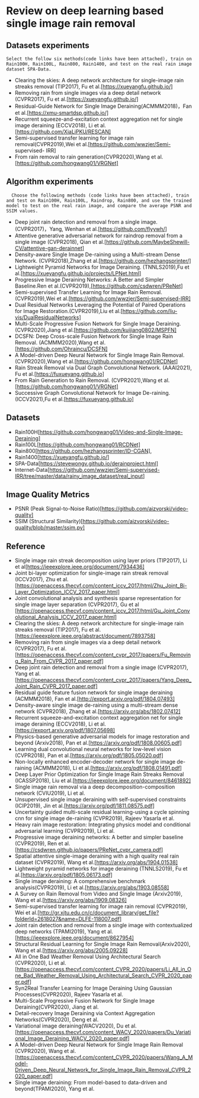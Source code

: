  Review on deep learning based single image rain removal
 =======================================================
 Datasets experiments
 --------------------
    Select the follow six methods(code links have been attached), train on Rain100H, Rain100L, Rain800, Rain1400, and test on the real rain image dataset SPA-Data.
    
  *    Clearing the skies: A deep network architecture for single-image rain streaks removal (TIP2017), Fu et al.[https://xueyangfu.github.io/]  
  *  Removing rain from single images via a deep detail network (CVPR2017), Fu et al.[https://xueyangfu.github.io/]
   * Residual-Guide Network for Single Image Deraining(ACMMM2018)，Fan et al.[https://xmu-smartdsp.github.io/]  
   * Recurrent squeeze-and-excitation context aggregation net for single image deraining (ECCV2018), Li et al. [https://github.com/XiaLiPKU/RESCAN]  
   * Semi-supervised transfer learning for image rain removal(CVPR2019),Wei et al.[https://github.com/wwzjer/Semi- supervised- IRR] 
   *   From rain removal to rain generation(CVPR2020),Wang et al.[https://github.com/hongwang01/VRGNet]  


  Algorithm experiments
  ---------------------
      Choose the following methods (code links have been attached), train and test on Rain100H, Rain100L, Raindrop, Rain800, and use the trained model to test on the real rain image, and compare the average PSNR and SSIM values.
  *  Deep joint rain detection and removal from a single image. (CVPR2017)，Yang, Wenhan et al.[https://github.com/flyywh/]
  * Attentive generative adversarial network for raindrop removal from a single image (CVPR2018), Qian et al.[https://github.com/MaybeShewill-CV/attentive-gan-derainnet]
  *  Density-aware Single Image De-raining using a Multi-stream Dense Network. (CVPR2018),Zhang et al.[https://github.com/hezhangsprinter/]
  *   Lightweight Pyramid Networks for Image Deraining. (TNNLS2019),Fu et al.[https://xueyangfu.github.io/projects/LPNet.html]
  *   Progressive Image Deraining Networks: A Better and Simpler Baseline.Ren et al.(CVPR2019),[https://github.com/csdwren/PReNet]
  *  Semi-supervised Transfer Learning for Image Rain Removal. (CVPR2019),Wei et al.[https://github.com/wwzjer/Semi-supervised-IRR]
  *  Dual Residual Networks Leveraging the Potential of Paired Operations for Image Restoration.(CVPR2019),Liu et al.[https://github.com/liu-vis/DualResidualNetworks]  
  *   Multi-Scale Progressive Fusion Network for Single Image Deraining.(CVPR2020),Jiang et al.[https://github.com/kuijiang0802/MSPFN]
  *   DCSFN: Deep Cross-scale Fusion Network for Single Image Rain Removal. (ACMMM2020),Wang et al.[https://github.com/Ohraincu/DCSFN]
  *    A Model-driven Deep Neural Network for Single Image Rain Removal. (CVPR2020),Wang et al.[https://github.com/hongwang01/RCDNet]
  *   Rain Streak Removal via Dual Graph Convolutional Network. (AAAI2021), Fu et al.[https://fuxueyang.github.io] 
  *   From Rain Generation to Rain Removal. (CVPR2021),Wang et al. [https://github.com/hongwang01/VRGNet]
  *  Successive Graph Convolutional Network for Image De-raining.(ICCV2021),Fu et al.[https://fuxueyang.github.io] 
 
 Datasets
 --------
 * Rain100H[https://github.com/hongwang01/Video-and-Single-Image-Deraining]
  * Rain100L[https://github.com/hongwang01/RCDNet]
  * Rain800[https://github.com/hezhangsprinter/ID-CGAN],
  * Rain1400[https://xueyangfu.github.io/]
  * SPA-Data[https://stevewongv.github.io/derainproject.html]
  * Internet-Data[https://github.com/wwzjer/Semi-supervised-IRR/tree/master/data/rainy_image_dataset/real_input]
  
  Image Quality Metrics
  ---------
  * PSNR (Peak Signal-to-Noise Ratio)[https://github.com/aizvorski/video-quality]
  * SSIM (Structural Similarity)[https://github.com/aizvorski/video-quality/blob/master/ssim.py]
  
  Reference
  -----------
  * Single image rain streak decomposition using layer priors (TIP2017), Li et al[https://ieeexplore.ieee.org/document/7934436]
  * Joint bi-layer optimization for single-image rain streak removal (ICCV2017), Zhu et al.[https://openaccess.thecvf.com/content_iccv_2017/html/Zhu_Joint_Bi-Layer_Optimization_ICCV_2017_paper.html]
  * Joint convolutional analysis and synthesis sparse representation for single image layer separation (CVPR2017), Gu et al [https://openaccess.thecvf.com/content_iccv_2017/html/Gu_Joint_Convolutional_Analysis_ICCV_2017_paper.html]
  * Clearing the skies: A deep network architecture for single-image rain streaks removal (TIP2017), Fu et al. [https://ieeexplore.ieee.org/abstract/document/7893758]
  * Removing rain from single images via a deep detail network (CVPR2017), Fu et al. [https://openaccess.thecvf.com/content_cvpr_2017/papers/Fu_Removing_Rain_From_CVPR_2017_paper.pdf]
  * Deep joint rain detection and removal from a single image (CVPR2017), Yang et al.[https://openaccess.thecvf.com/content_cvpr_2017/papers/Yang_Deep_Joint_Rain_CVPR_2017_paper.pdf]
  * Residual guide feature fusion network for single image deraining (ACMMM2018), Fan et al.[http://export.arxiv.org/pdf/1804.07493]
  * Density-aware single image de-raining using a multi-stream dense network (CVPR2018), Zhang et al.[https://arxiv.org/abs/1802.07412]
  * Recurrent squeeze-and-excitation context aggregation net for single image deraining (ECCV2018), Li et al. [https://export.arxiv.org/pdf/1807.05698]
  * Physics-based generative adversarial models for image restoration and beyond (Arxiv2018), Pan et al.[https://arxiv.org/pdf/1808.00605.pdf]
  * Learning dual convolutional neural networks for low-level vision (CVPR2018), Pan et al.[https://arxiv.org/pdf/1805.05020.pdf]
  * Non-locally enhanced encoder-decoder network for single image de-raining (ACMMM2018), Li et al.[https://arxiv.org/pdf/1808.01491.pdf]
  * Deep Layer Prior Optimization for Single Image Rain Streaks Removal (ICASSP2018), Liu et al.[https://ieeexplore.ieee.org/document/8461892]
  * Single image rain removal via a deep decomposition-composition network (CVIU2019), Li et al.
  * Unsupervised single image deraining with self-supervised constraints (ICIP2019), Jin et al.[https://arxiv.org/pdf/1811.08575.pdf]
  * Uncertainty guided multi-scale residual learning-using a cycle spinning cnn for single image de-raining (CVPR2019), Rajeev Yasarla et al.
  * Heavy rain image restoration: Integrating physics model and conditional adversarial learning (CVPR2019), Li et al.
  * Progressive image deraining networks: A better and simpler baseline (CVPR2019), Ren et al.[https://csdwren.github.io/papers/PReNet_cvpr_camera.pdf]
  * Spatial attentive single-image deraining with a high quality real rain dataset (CVPR2019), Wang et al.[https://arxiv.org/abs/1904.01538]
  * Lightweight pyramid networks for image deraining (TNNLS2019), Fu et al.[https://arxiv.org/pdf/1805.06173.pdf]
  * Single image deraining: A comprehensive benchmark analysis(CVPR2019), Li et al.[https://arxiv.org/abs/1903.08558]
  * A Survey on Rain Removal from Video and Single Image (Arxiv2019), Wang et al.[https://arxiv.org/abs/1909.08326]
  * Semi-supervised transfer learning for image rain removal (CVPR2019), Wei et al.[http://gr.xjtu.edu.cn/c/document_library/get_file?folderId=2618027&name=DLFE-118007.pdf]
  * Joint rain detection and removal from a single image with contextualized deep networks (TPAMI2019), Yang et al.[https://ieeexplore.ieee.org/document/8627954]
  * Structural Residual Learning for Single Image Rain Removal(Arxiv2020), Wang et al.[https://arxiv.org/abs/2005.09228]
  * All in One Bad Weather Removal Using Architectural Search (CVPR2020), Li et al.[https://openaccess.thecvf.com/content_CVPR_2020/papers/Li_All_in_One_Bad_Weather_Removal_Using_Architectural_Search_CVPR_2020_paper.pdf]
  * Syn2Real Transfer Learning for Image Deraining Using Gaussian Processes(CVPR2020), Rajeev Yasarla et al. 
  * Multi-Scale Progressive Fusion Network for Single Image Deraining(CVPR2020), Jiang et al.
  * Detail-recovery Image Deraining via Context Aggregation Networks(CVPR2020), Deng et al.
  * Variational image deraining(WACV2020), Du et al.[https://openaccess.thecvf.com/content_WACV_2020/papers/Du_Variational_Image_Deraining_WACV_2020_paper.pdf]
  * A Model-driven Deep Neural Network for Single Image Rain Removal (CVPR2020), Wang et al.[https://openaccess.thecvf.com/content_CVPR_2020/papers/Wang_A_Model-Driven_Deep_Neural_Network_for_Single_Image_Rain_Removal_CVPR_2020_paper.pdf]
  * Single image deraining: From model-based to data-driven and beyond(TPAMI2020), Yang et al.
